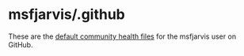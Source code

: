 # msfjarvis/.github

These are the [default community health files](https://help.github.com/en/articles/creating-a-default-community-health-file-for-your-organization) for the msfjarvis user on GitHub.
